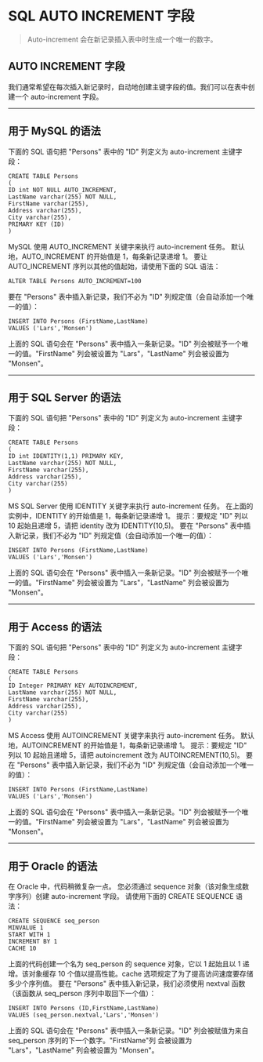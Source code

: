 # SQL AUTO INCREMENT 字段
> Auto-increment 会在新记录插入表中时生成一个唯一的数字。

## AUTO INCREMENT 字段
我们通常希望在每次插入新记录时，自动地创建主键字段的值。我们可以在表中创建一个 auto-increment 字段。

---
## 用于 MySQL 的语法
下面的 SQL 语句把 "Persons" 表中的 "ID" 列定义为 auto-increment 主键字段：
```
CREATE TABLE Persons
(
ID int NOT NULL AUTO_INCREMENT,
LastName varchar(255) NOT NULL,
FirstName varchar(255),
Address varchar(255),
City varchar(255),
PRIMARY KEY (ID)
)
```
MySQL 使用 AUTO_INCREMENT 关键字来执行 auto-increment 任务。
默认地，AUTO_INCREMENT 的开始值是 1，每条新记录递增 1。
要让 AUTO_INCREMENT 序列以其他的值起始，请使用下面的 SQL 语法：
```
ALTER TABLE Persons AUTO_INCREMENT=100
```
要在 "Persons" 表中插入新记录，我们不必为 "ID" 列规定值（会自动添加一个唯一的值）：
```
INSERT INTO Persons (FirstName,LastName)
VALUES ('Lars','Monsen')
```
上面的 SQL 语句会在 "Persons" 表中插入一条新记录。"ID" 列会被赋予一个唯一的值。"FirstName" 列会被设置为 "Lars"，"LastName" 列会被设置为 "Monsen"。

---
## 用于 SQL Server 的语法
下面的 SQL 语句把 "Persons" 表中的 "ID" 列定义为 auto-increment 主键字段：
```
CREATE TABLE Persons
(
ID int IDENTITY(1,1) PRIMARY KEY,
LastName varchar(255) NOT NULL,
FirstName varchar(255),
Address varchar(255),
City varchar(255)
)
```
MS SQL Server 使用 IDENTITY 关键字来执行 auto-increment 任务。
在上面的实例中，IDENTITY 的开始值是 1，每条新记录递增 1。
提示：要规定 "ID" 列以 10 起始且递增 5，请把 identity 改为 IDENTITY(10,5)。
要在 "Persons" 表中插入新记录，我们不必为 "ID" 列规定值（会自动添加一个唯一的值）：
```
INSERT INTO Persons (FirstName,LastName)
VALUES ('Lars','Monsen')
```
上面的 SQL 语句会在 "Persons" 表中插入一条新记录。"ID" 列会被赋予一个唯一的值。"FirstName" 列会被设置为 "Lars"，"LastName" 列会被设置为 "Monsen"。

---
## 用于 Access 的语法
下面的 SQL 语句把 "Persons" 表中的 "ID" 列定义为 auto-increment 主键字段：
```
CREATE TABLE Persons
(
ID Integer PRIMARY KEY AUTOINCREMENT,
LastName varchar(255) NOT NULL,
FirstName varchar(255),
Address varchar(255),
City varchar(255)
)
```
MS Access 使用 AUTOINCREMENT 关键字来执行 auto-increment 任务。
默认地，AUTOINCREMENT 的开始值是 1，每条新记录递增 1。
提示：要规定 "ID" 列以 10 起始且递增 5，请把 autoincrement 改为 AUTOINCREMENT(10,5)。
要在 "Persons" 表中插入新记录，我们不必为 "ID" 列规定值（会自动添加一个唯一的值）：
```
INSERT INTO Persons (FirstName,LastName)
VALUES ('Lars','Monsen')
```
上面的 SQL 语句会在 "Persons" 表中插入一条新记录。"ID" 列会被赋予一个唯一的值。"FirstName" 列会被设置为 "Lars"，"LastName" 列会被设置为 "Monsen"。

---
## 用于 Oracle 的语法
在 Oracle 中，代码稍微复杂一点。
您必须通过 sequence 对象（该对象生成数字序列）创建 auto-increment 字段。
请使用下面的 CREATE SEQUENCE 语法：
```
CREATE SEQUENCE seq_person
MINVALUE 1
START WITH 1
INCREMENT BY 1
CACHE 10
```
上面的代码创建一个名为 seq_person 的 sequence 对象，它以 1 起始且以 1 递增。该对象缓存 10 个值以提高性能。cache 选项规定了为了提高访问速度要存储多少个序列值。
要在 "Persons" 表中插入新记录，我们必须使用 nextval 函数（该函数从 seq_person 序列中取回下一个值）：
```
INSERT INTO Persons (ID,FirstName,LastName)
VALUES (seq_person.nextval,'Lars','Monsen')
```
上面的 SQL 语句会在 "Persons" 表中插入一条新记录。"ID" 列会被赋值为来自 seq_person 序列的下一个数字。"FirstName"列 会被设置为 "Lars"，"LastName" 列会被设置为 "Monsen"。